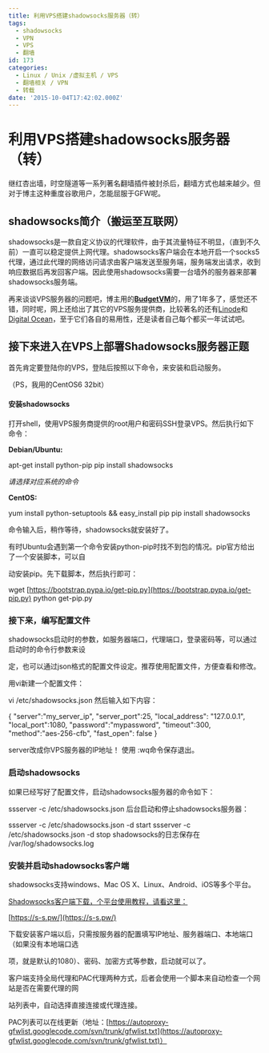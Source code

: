 ```yaml
---
title: 利用VPS搭建shadowsocks服务器（转）
tags:
  - shadowsocks
  - VPN
  - VPS
  - 翻墙
id: 173
categories:
  - Linux / Unix /虚拟主机 / VPS
  - 翻墙相关 / VPN
  - 转载
date: '2015-10-04T17:42:02.000Z'
---
```


# 利用VPS搭建shadowsocks服务器（转）

继红杏出墙，时空隧道等一系列著名翻墙插件被封杀后，翻墙方式也越来越少。但对于博主这种重度谷歌用户，怎能屈服于GFW呢。

## **shadowsocks简介（搬运至互联网）**

shadowsocks是一款自定义协议的代理软件，由于其流量特征不明显，（直到不久前）一直可以稳定提供上网代理。shadowsocks客户端会在本地开启一个socks5代理，通过此代理的网络访问请求由客户端发送至服务端，服务端发出请求，收到响应数据后再发回客户端。因此使用shadowsocks需要一台墙外的服务器来部署shadowsocks服务端。

再来谈谈VPS服务器的问题吧，博主用的[**BudgetVM**](https://www.budgetvm.com/account/aff.php?aff=3228)的，用了1年多了，感觉还不错，同时呢，网上还给出了其它的VPS服务提供商，比较著名的还有[Linode](http://welcome.linode.com/features/?gclid=Cj0KEQjwnMOwBRCAhp-ysqCwypkBEiQAeSy1-basvgxVbtZ7mjtO5aY6BIm307OZrahN_rZLd-bzZ8caAji68P8HAQ)和[Digital Ocean](https://www.digitalocean.com/?utm_source=google&amp;utm_medium=brand_sem&amp;utm_campaign=Brand_Protection&amp;utm_term=digital%20ocean&amp;adgroup=9971414725&amp;matchtype=e&amp;network=g&amp;device=c&amp;position=1t1)，至于它们各自的易用性，还是读者自己每个都买一年试试吧。

## **接下来进入在VPS上部署Shadowsocks服务器正题**

首先肯定要登陆你的VPS，登陆后按照以下命令，来安装和启动服务。

（PS，我用的CentOS6 32bit）

#### **安装shadowsocks**

打开shell，使用VPS服务商提供的root用户和密码SSH登录VPS。然后执行如下命令：

**Debian/Ubuntu:**

apt-get install python-pip pip install shadowsocks

_请选择对应系统的命令_

**CentOS:**

yum install python-setuptools && easy\_install pip pip install shadowsocks

命令输入后，稍作等待，shadowsocks就安装好了。

有时Ubuntu会遇到第一个命令安装python-pip时找不到包的情况。pip官方给出了一个安装脚本，可以自

动安装pip。先下载脚本，然后执行即可：

wget [https://bootstrap.pypa.io/get-pip.py](https://bootstrap.pypa.io/get-pip.py) python get-pip.py

### **接下来，编写配置文件**

shadowsocks启动时的参数，如服务器端口，代理端口，登录密码等，可以通过启动时的命令行参数来设

定，也可以通过json格式的配置文件设定。推荐使用配置文件，方便查看和修改。

用vi新建一个配置文件：

vi /etc/shadowsocks.json 然后输入如下内容：

{  "server":"my\_server\_ip",  "server\_port":25,  "local\_address": "127.0.0.1",  "local\_port":1080,  "password":"mypassword",  "timeout":300,  "method":"aes-256-cfb",  "fast\_open": false }

server改成你VPS服务器的IP地址！ 使用 :wq命令保存退出。

### **启动shadowsocks**

如果已经写好了配置文件，启动shadowsocks服务器的命令如下：

ssserver -c /etc/shadowsocks.json 后台启动和停止shadowsocks服务器：

ssserver -c /etc/shadowsocks.json -d start ssserver -c /etc/shadowsocks.json -d stop shadowsocks的日志保存在 /var/log/shadowsocks.log

### **安装并启动shadowsocks客户端**

shadowsocks支持windows、Mac OS X、Linux、Android、iOS等多个平台。

[Shadowsocks客户端下载，个平台使用教程，请看这里：](https://s-s.pw/)

[https://s-s.pw/](https://s-s.pw/)

下载安装客户端以后，只需按服务器的配置填写IP地址、服务器端口、本地端口（如果没有本地端口选

项，就是默认的1080）、密码、加密方式等参数，启动就可以了。

客户端支持全局代理和PAC代理两种方式，后者会使用一个脚本来自动检查一个网站是否在需要代理的网

站列表中，自动选择直接连接或代理连接。

PAC列表可以在线更新（地址：[https://autoproxy-gfwlist.googlecode.com/svn/trunk/gfwlist.txt](https://autoproxy-gfwlist.googlecode.com/svn/trunk/gfwlist.txt)）

